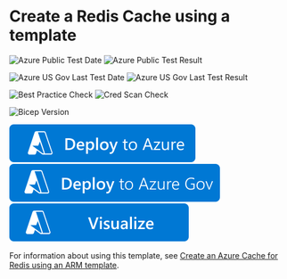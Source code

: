 # Create a Redis Cache using a template

![Azure Public Test Date](https://azurequickstartsservice.blob.core.windows.net/badges/quickstarts/microsoft.cache/redis-cache/PublicLastTestDate.svg)
![Azure Public Test Result](https://azurequickstartsservice.blob.core.windows.net/badges/quickstarts/microsoft.cache/redis-cache/PublicDeployment.svg)

![Azure US Gov Last Test Date](https://azurequickstartsservice.blob.core.windows.net/badges/quickstarts/microsoft.cache/redis-cache/FairfaxLastTestDate.svg)
![Azure US Gov Last Test Result](https://azurequickstartsservice.blob.core.windows.net/badges/quickstarts/microsoft.cache/redis-cache/FairfaxDeployment.svg)

![Best Practice Check](https://azurequickstartsservice.blob.core.windows.net/badges/quickstarts/microsoft.cache/redis-cache/BestPracticeResult.svg)
![Cred Scan Check](https://azurequickstartsservice.blob.core.windows.net/badges/quickstarts/microsoft.cache/redis-cache/CredScanResult.svg)

![Bicep Version](https://azurequickstartsservice.blob.core.windows.net/badges/quickstarts/microsoft.cache/redis-cache/BicepVersion.svg)

[![Deploy To Azure](https://raw.githubusercontent.com/Azure/azure-quickstart-templates/master/1-CONTRIBUTION-GUIDE/images/deploytoazure.svg?sanitize=true)](https://portal.azure.com/#create/Microsoft.Template/uri/https%3A%2F%2Fraw.githubusercontent.com%2FAzure%2Fazure-quickstart-templates%2Fmaster%2Fquickstarts%2Fmicrosoft.cache%2Fredis-cache%2Fazuredeploy.json)
[![Deploy To Azure US Gov](https://raw.githubusercontent.com/Azure/azure-quickstart-templates/master/1-CONTRIBUTION-GUIDE/images/deploytoazuregov.svg?sanitize=true)](https://portal.azure.us/#create/Microsoft.Template/uri/https%3A%2F%2Fraw.githubusercontent.com%2FAzure%2Fazure-quickstart-templates%2Fmaster%2Fquickstarts%2Fmicrosoft.cache%2Fredis-cache%2Fazuredeploy.json)
[![Visualize](https://raw.githubusercontent.com/Azure/azure-quickstart-templates/master/1-CONTRIBUTION-GUIDE/images/visualizebutton.svg?sanitize=true)](http://armviz.io/#/?load=https%3A%2F%2Fraw.githubusercontent.com%2FAzure%2Fazure-quickstart-templates%2Fmaster%2Fquickstarts%2Fmicrosoft.cache%2Fredis-cache%2Fazuredeploy.json)

For information about using this template, see [Create an Azure Cache for Redis using an ARM template](https://azure.microsoft.com/documentation/articles/cache-redis-cache-arm-provision/).

